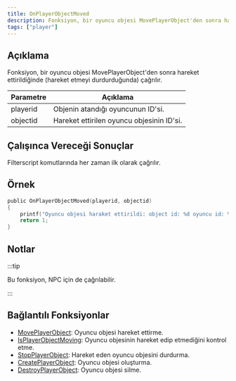 ```yaml
---
title: OnPlayerObjectMoved
description: Fonksiyon, bir oyuncu objesi MovePlayerObject'den sonra hareket ettirildiğinde (hareket etmeyi durdurduğunda) çağrılır. 
tags: ["player"]
---
```


## Açıklama

Fonksiyon, bir oyuncu objesi MovePlayerObject'den sonra hareket ettirildiğinde (hareket etmeyi durdurduğunda) çağrılır. 

| Parametre | Açıklama                                   |
| --------- | ------------------------------------------ |
| playerid  | Objenin atandığı oyuncunun ID'si.          |
| objectid  | Hareket ettirilen oyuncu objesinin ID'si.  |

## Çalışınca Vereceği Sonuçlar

Filterscript komutlarında her zaman ilk olarak çağrılır. 

## Örnek

```c
public OnPlayerObjectMoved(playerid, objectid)
{
    printf("Oyuncu objesi haraket ettirildi: object id: %d oyuncu id: %d", objectid, playerid);
    return 1;
}
```

## Notlar

:::tip

Bu fonksiyon, NPC için de çağrılabilir. 

:::

## Bağlantılı Fonksiyonlar

- [MovePlayerObject](../functions/MovePlayerObject): Oyuncu objesi hareket ettirme.
- [IsPlayerObjectMoving](../functions/IsPlayerObjectMoving): Oyuncu objesinin hareket edip etmediğini kontrol etme.
- [StopPlayerObject](../functions/StopPlayerObject): Hareket eden oyuncu objesini durdurma.
- [CreatePlayerObject](../functions/CreatePlayerObject): Oyuncu objesi oluşturma.
- [DestroyPlayerObject](../functions/DestroyPlayerObject): Oyuncu objesi silme.
